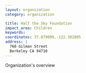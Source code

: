 ```yaml
---
layout: organization
category: organization

title: Half the Sky Foundation
impact_area: Children
keywords: 
coordinates: 37.879009,-122.302895
address: |
  760 Gilman Street
  Berkeley CA 94710
---
```

Organization's overview
